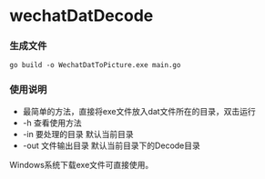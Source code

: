 # wechatDatDecode
### 生成文件
```go build -o WechatDatToPicture.exe main.go```



### 使用说明
* 最简单的方法，直接将exe文件放入dat文件所在的目录，双击运行
* -h 查看使用方法
* -in 要处理的目录 默认当前目录
* -out 文件输出目录 默认当前目录下的Decode目录

Windows系统下载exe文件可直接使用。
